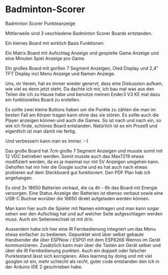 # Badminton-Scorer
Badminton Scorer Punkteanzeige

Mittlerweile sind 3 veschiedene Badminton Scorer Boards entstanden.

Ein kleines Board mit wirklich Basis Funktionen.

Ein Matrix Board mit Aufschlag Anzeige und gespielte Game Anzeige und eine Minuten Spiel Anzeige pro Game.

EIn großes Board mit gorßen 7 Segment Anzeigen, Oled Display und 2,4" TFT Display incl Menu Anzeige und Namen Anzeige.

Uns, im Verein, hat es immer wieder genervt, dass eine Diskussion aufkam, wie viel es denn jetzt steht.
Da dachte ich mir, ich bau mal was aus den Teilen die ich zu Hause habe und benutze meinen Ender3 V3 KE mal dazu 
ein funktionelles Board zu erstellen.

Es sollte zwei kleine Buttons haben um die Punkte zu zählen die man im besten Fall am Körper tragen kann ohne das sie stören.
Es sollte auch die Player anzeigen können und auch die Games.
So ist nach und nach ein, so wie ich finde, schönes Board entstanden.
Natürlich ist es ein Prozeß und eigentlich ist man damit nie fertig.

Und verbessern kann man es immer. :-)

Das große Board hat 7cm große 7 Segment Anzeigen und musste somit mit 12 VDC betrieben werden.
Somit musste auch das Max7219 etwas modifiziert werden, da es ja maximal nur mit 5V Anzeigen umgehen kann.
Geholfen hat mir hier die Google suche und es hat auch nach etwas probieren auf dem Steckboard gut funktioniert.
Den PDF Plan hab ich angehangen.

Es sind 3x 18650 Batterien verbaut, die ca 4h - 6h das Board mit Energie versorgen.
Eine Status Anzeige der Batterien ist ebenso verbaut sowie eine USB-C Buchse worüber die 18650 direkt aufgeladen werden können.

Man kann hier auch die Spieler mit Namen eintragen und man kann sogar sehen wer den Aufschlag hat und auf welcher Seite
aufgeschlagen werden muss.
Auch ein Seitenwechsel ist mit drin.

Ausserdem habe ich hier eine IR Fernbedienung integriert um das Menu etwas einfacher zu bedienen.
Gepunktet wird über selbst gebaute Handsender die über ESPNow / ESP01 mit dem ESP8266 Wemos  im Gerät kommunizieren. Zusätzlich kann man 
über die Tasten am Gerät selber und über die IR Fernbedienung punkten.
Auch ein doppelt oder falscher Punktestand lässt sich korrigieren.
Alles learning by doing und mit viel googlen ist ein, mehr schlecht als recht, guter code entstanden den ich in der Arduino IDE 2 geschrieben habe.




